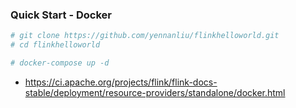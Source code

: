 ### Quick Start - Docker

```bash
# git clone https://github.com/yennanliu/flinkhelloworld.git
# cd flinkhelloworld

# docker-compose up -d 
```

- https://ci.apache.org/projects/flink/flink-docs-stable/deployment/resource-providers/standalone/docker.html